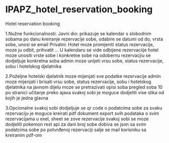 # IPAPZ_hotel_reservation_booking
Hotel reservation booking


1.Nužne funkcionalnosti:
Javni dio:
  prikazuje se kalendar s slobodnim sobama po danu
  kreiranje rezervacije sobe, odabire se datumi od do, vrsta sobe, unosi se email
Privatni:
  Hotel moze promjeniti status rezervacije, moze ju odbit, prihvatit ...
  U kalendaru se vide odbijene rezervaciije
  hotel moze unositi vrste sobe i konkretne sobe 
  na odobernu rezervacjiu se dodjeljuje konkretna soba
  admin moze unijeti vrsu sobe, status rezervacije, sobu i hotelskog djelatnika
  
2.Poželjne
hotelski djelatnik moze mijenjati sve podatke rezervacije
admin moze mijenjati i brisati vrsu sobe, status rezervacije, sobu i hotelskog djelatnika
na javnom dijelu moze se pretrazivati opisi soba
pregled soba 10 po stranici učitanje preko ajaxa
svakoj sobi je moguce dodjeliti vise slika od kojih je jedna glavna

3.Opcionalne
svakoj sobi dodjeljuje se qr code o podatcima sobe
za svaku rezervaciju je moguce kreirati pdf dokument
export svih podataka o svim rezervacijama u exel, sheet se zove rezervacije
svakoj sobi se moze dodjeliti pokemon
rest api za dani broj sobe dobiva se json sa svim podatcima sobe
po potvrđenoj rezervaciji salje se mail korisniku sa kreiranim pdf-om
